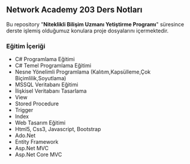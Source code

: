 ## Network Academy 203 Ders Notları
Bu repository "**Niteklikli Bilişim Uzmanı Yetiştirme Programı**" süresince derste işlemiş olduğumuz konulara proje dosyalarını içermektedir.

### Eğitim İçeriği
* C# Programlama Eğitimi
* C# Temel Programlama Eğitimi
* Nesne Yönelimli Programlama (Kalıtım,Kapsülleme,Çok Biçimlilik,Soyutlama)
* MSSQL Veritabanı Eğitimi
* İlişkisel Veritabanı Tasarlama
* View
* Stored Procedure
* Trigger
* Index
* Web Tasarım Eğitimi
* Html5, Css3, Javascript, Bootstrap
* Ado.Net
* Entity Framework
* Asp.Net MVC 
* Asp.Net Core MVC
